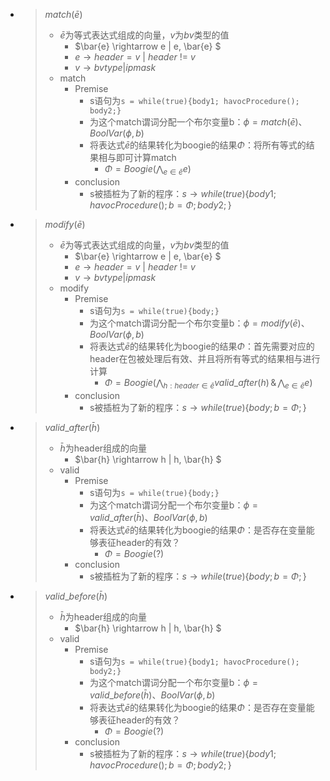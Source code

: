 - > $match(\bar{e})$
  >
  > - $\bar{e}$为等式表达式组成的向量，$v$为$bv$类型的值
  >   - $\bar{e} \rightarrow e | e, \bar{e} $ 
  >   - $e \rightarrow header=v$ | $header$ != $v$
  >   - $v \rightarrow bvtype | ipmask$
  > - match
  >   - Premise
  >     - s语句为`s = while(true){body1; havocProcedure(); body2;}`
  >     - 为这个match谓词分配一个布尔变量b：$\phi = match(\bar{e})$、$BoolVar(\phi, b)$
  >     - 将表达式$\bar{e}$的结果转化为boogie的结果$\Phi$：将所有等式的结果相与即可计算match
  >       - $\Phi = Boogie(\bigwedge_{e \in \bar{e}} e)$
  >   - conclusion
  >     - s被插桩为了新的程序：$s \rightarrow while(true)\{body1; havocProcedure(); b=\Phi; body2; \}$

- > $modify(\bar{e})$
  >
  > - $\bar{e}$为等式表达式组成的向量，$v$为$bv$类型的值
  >   - $\bar{e} \rightarrow e | e, \bar{e} $ 
  >   - $e \rightarrow header=v$ | $header$ != $v$
  >   - $v \rightarrow bvtype | ipmask$
  > - modify
  >   - Premise
  >     - s语句为`s = while(true){body;}`
  >     - 为这个match谓词分配一个布尔变量b：$\phi = modify(\bar{e})$、$BoolVar(\phi, b)$
  >     - 将表达式$\bar{e}$的结果转化为boogie的结果$\Phi$：首先需要对应的header在包被处理后有效、并且将所有等式的结果相与进行计算
  >       - $\Phi = Boogie(\bigwedge_{h:header \in \bar{e}} valid\_after(h) \,\&\, \bigwedge_{e \in \bar{e}} e)$
  >   - conclusion
  >     - s被插桩为了新的程序：$s \rightarrow while(true)\{body;b=\Phi;\}$

- > $valid\_after(\bar{h})$
  >
  > - $\bar{h}$为header组成的向量
  >   - $\bar{h} \rightarrow h | h, \bar{h} $ 
  > - valid
  >   - Premise
  >     - s语句为`s = while(true){body;}`
  >     - 为这个match谓词分配一个布尔变量b：$\phi = valid\_after(\bar{h})$、$BoolVar(\phi, b)$
  >     - 将表达式$\bar{e}$的结果转化为boogie的结果$\Phi$：是否存在变量能够表征header的有效？
  >       - $\Phi = Boogie(?)$
  >   - conclusion
  >     - s被插桩为了新的程序：$s \rightarrow while(true)\{body;b=\Phi;\}$

- > $valid\_before(\bar{h})$
  >
  > - $\bar{h}$为header组成的向量
  >   - $\bar{h} \rightarrow h | h, \bar{h} $ 
  > - valid
  >   - Premise
  >     - s语句为`s = while(true){body1; havocProcedure(); body2;}`
  >     - 为这个match谓词分配一个布尔变量b：$\phi = valid\_before(\bar{h})$、$BoolVar(\phi, b)$
  >     - 将表达式$\bar{e}$的结果转化为boogie的结果$\Phi$：是否存在变量能够表征header的有效？
  >       - $\Phi = Boogie(?)$
  >   - conclusion
  >     - s被插桩为了新的程序：$s \rightarrow while(true)\{body1; havocProcedure(); b=\Phi; body2; \}$